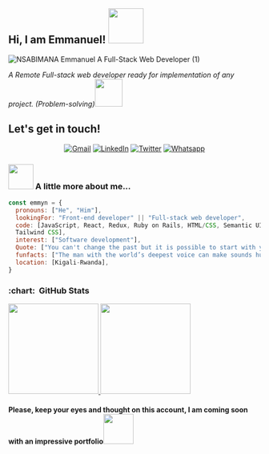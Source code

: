 <h2> Hi, I am Emmanuel! <img src="https://media.giphy.com/media/26Fxy3Iz1ari8oytO/giphy.gif" width="70"></h2>

![NSABIMANA Emmanuel A Full-Stack Web Developer (1)](https://user-images.githubusercontent.com/55635977/110165204-46061880-7dfb-11eb-9ce4-45a19c5cb87e.jpg)

<p><em>A Remote Full-stack web developer ready for implementation of any project. (Problem-solving)</em><img src="https://media.giphy.com/media/THICzXhqZItpoFX7aD/giphy.gif" width="55">
  
 <h2>Let's get in touch!</h2>
<p align="center">
  <a href="mailto:emmy66418@gmail.com" target="_blank"><img src="https://img.shields.io/badge/Gmail-D14836?style=for-the-badge&logo=gmail&logoColor=white" alt="Gmail"></a>
  <a href="https://www.linkedin.com/in/nsabimana-emmanuel-4276091b2/" target="_blank"><img src="https://img.shields.io/badge/LinkedIn-%230077B5.svg?&style=for-the-badge&logo=linkedin&logoColor=white" alt="LinkedIn"></a>
  <a href="https://twitter.com/NSABIMA62253884" target="_blank"><img src="https://img.shields.io/badge/Twitter-1DA1F2.svg?&style=for-the-badge&logo=twitter&logoColor=white" alt="Twitter"></a>
  <a href="https://api.whatsapp.com/send?phone=250788248122" target="_blank"><img src="https://img.shields.io/badge/WhatsApp-25D366?style=for-the-badge&logo=whatsapp&logoColor=white" alt="Whatsapp"></a>
</p>

### <img src="https://media.giphy.com/media/kbVuid1Ak3uEHJUMVO/giphy.gif" width="50"> A little more about me... 

```javascript
const emmyn = {
  pronouns: ["He", "Him"],
  lookingFor: "Front-end developer" || "Full-stack web developer",
  code: [JavaScript, React, Redux, Ruby on Rails, HTML/CSS, Semantic UI, Bootstrap, 
  Tailwind CSS],
  interest: ["Software development"],
  Quote: ["You can't change the past but it is possible to start with your past to build a better future"],
  funfacts: ["The man with the world’s deepest voice can make sounds humans can’t hear"],
  location: [Kigali-Rwanda],
}
```
<h3> :chart: &nbsp;GitHub Stats </h3>

<a  href="https://github.com/Emmyn5600">
  <img  height="180em"  src="https://github-readme-stats.vercel.app/api?username=emmyn5600&show_icons=true&theme=nord">
</a>
<a  href="https://github.com/Emmyn5600">
    <img  height="180em"  src="https://github-readme-stats.vercel.app/api/top-langs/?username=emmyn5600&theme=buefy&layout=compact">
</a>

#### Please, keep your eyes and thought on this account, I am coming soon with an impressive portfolio<img src="https://media.giphy.com/media/cKPse5DZaptID3YAMK/giphy.gif" width="60">




<!--
**Emmyn5600/Emmyn5600** is a ✨ _special_ ✨ repository because its `README.md` (this file) appears on your GitHub profile.

Here are some ideas to get you started:

- 🔭 I’m currently working on ...
- 🌱 I’m currently learning ...
- 👯 I’m looking to collaborate on ...
- 🤔 I’m looking for help with ...
- 💬 Ask me about ...
- 📫 How to reach me: ...
- 😄 Pronouns: ...
- ⚡ Fun fact: ...
-->



